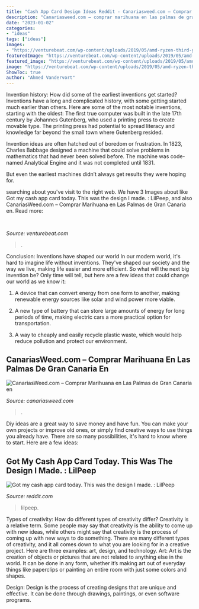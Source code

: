 ```yaml
---
title: "Cash App Card Design Ideas Reddit - Canariasweed.com – Comprar Marihuana En Las Palmas De Gran Canaria En"
description: "Canariasweed.com – comprar marihuana en las palmas de gran canaria en"
date: "2023-01-02"
categories:
- "ideas"
tags: ["ideas"]
images:
- "https://venturebeat.com/wp-content/uploads/2019/05/amd-ryzen-third-generation.jpg"
featuredImage: "https://venturebeat.com/wp-content/uploads/2019/05/amd-ryzen-third-generation.jpg"
featured_image: "https://venturebeat.com/wp-content/uploads/2019/05/amd-ryzen-third-generation.jpg"
image: "https://venturebeat.com/wp-content/uploads/2019/05/amd-ryzen-third-generation.jpg"
ShowToc: true
author: "Ahmed Vandervort"
---
```



Invention history: How did some of the earliest inventions get started?
Inventions have a long and complicated history, with some getting started much earlier than others. Here are some of the most notable inventions, starting with the oldest:
The first true computer was built in the late 17th century by Johannes Gutenberg, who used a printing press to create movable type. The printing press had potential to spread literacy and knowledge far beyond the small town where Gutenberg resided.

Invention ideas are often hatched out of boredom or frustration. In 1823, Charles Babbage designed a machine that could solve problems in mathematics that had never been solved before. The machine was code-named Analytical Engine and it was not completed until 1831.

But even the earliest machines didn’t always get results they were hoping for.

	

		
searching about  you've visit to the right web. We have 3 Images about  like Got my cash app card today. This was the design I made. : LilPeep,  and also CanariasWeed.com – Comprar Marihuana en Las Palmas de Gran Canaria en. Read more:
		
    
## 

<img loading=lazy src="https://venturebeat.com/wp-content/uploads/2019/05/amd-ryzen-third-generation.jpg" onerror="this.onerror=null;this.src='https://tse1.mm.bing.net/th?id=OIP.11ghnT6m99Zk2gavAzErcQHaDt&amp;pid=15.1';" alt="">

_Source: venturebeat.com_

>. 

	

Conclusion: Inventions have shaped our world
In our modern world, it's hard to imagine life without inventions. They've shaped our society and the way we live, making life easier and more efficient.
So what will the next big invention be? Only time will tell, but here are a few ideas that could change our world as we know it:

1. A device that can convert energy from one form to another, making renewable energy sources like solar and wind power more viable.

2. A new type of battery that can store large amounts of energy for long periods of time, making electric cars a more practical option for transportation.

3. A way to cheaply and easily recycle plastic waste, which would help reduce pollution and protect our environment.

    
## CanariasWeed.com – Comprar Marihuana En Las Palmas De Gran Canaria En

<img loading=lazy src="https://canariasweed.com/wp-content/uploads/2020/09/Screenshot_20200908-153609_WhatsApp-473x1024.jpg" onerror="this.onerror=null;this.src='https://tse3.mm.bing.net/th?id=OIP.eV6QzZWiGqt39e-7m5f7DwAAAA&amp;pid=15.1';" alt="CanariasWeed.com – Comprar Marihuana en Las Palmas de Gran Canaria en">

_Source: canariasweed.com_

>. 

	

Diy ideas are a great way to save money and have fun. You can make your own projects or improve old ones, or simply find creative ways to use things you already have. There are so many possibilities, it's hard to know where to start. Here are a few ideas:

    
## Got My Cash App Card Today. This Was The Design I Made. : LilPeep

<img loading=lazy src="https://preview.redd.it/iz6qlq9iwqw31.jpg?auto=webp&amp;s=7037daeb8087da5a89a45e50122f90057051713b" onerror="this.onerror=null;this.src='https://tse1.mm.bing.net/th?id=OIP.hDzoQim4GQez0SLlGgMUNQHaO0&amp;pid=15.1';" alt="Got my cash app card today. This was the design I made. : LilPeep">

_Source: reddit.com_

>lilpeep. 

	

Types of creativity: How do different types of creativity differ?
Creativity is a relative term. Some people may say that creativity is the ability to come up with new ideas, while others might say that creativity is the process of coming up with new ways to do something. There are many different types of creativity, and it all comes down to what you are looking for in a creative project. Here are three examples: art, design, and technology.
Art: Art is the creation of objects or pictures that are not related to anything else in the world. It can be done in any form, whether it’s making art out of everyday things like paperclips or painting an entire room with just some colors and shapes.

Design: Design is the process of creating designs that are unique and effective. It can be done through drawings, paintings, or even software programs.

